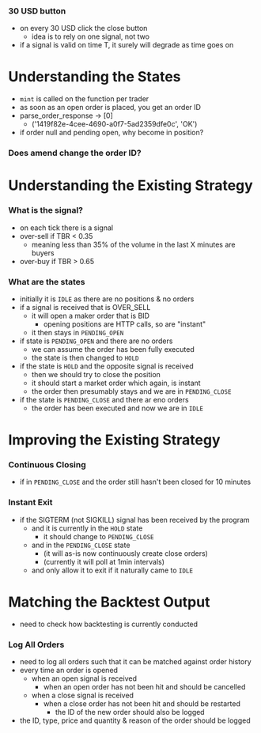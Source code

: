 ### 30 USD button
- on every 30 USD click the close button
  - idea is to rely on one signal, not two
- if a signal is valid on time T, it surely will degrade as time goes on

# Understanding the States
- `mint` is called on the function per trader
- as soon as an open order is placed, you get an order ID
- parse_order_response -> [0]
  - ('1419f82e-4cee-4690-a0f7-5ad2359dfe0c', 'OK')
- if order null and pending open, why become in position?

### Does amend change the order ID?

# Understanding the Existing Strategy

### What is the signal?
- on each tick there is a signal
- over-sell if TBR < 0.35
  - meaning less than 35% of the volume in the last X minutes are buyers
- over-buy if TBR > 0.65

### What are the states
- initially it is `IDLE` as there are no positions & no orders
- if a signal is received that is OVER_SELL
  - it will open a maker order that is BID
    - opening positions are HTTP calls, so are "instant"
  - it then stays in `PENDING_OPEN`
- if state is `PENDING_OPEN` and there are no orders
  - we can assume the order has been fully executed
  - the state is then changed to `HOLD`
- if the state is `HOLD` and the opposite signal is received
  - then we should try to close the position
  - it should start a market order which again, is instant
  - the order then presumably stays and we are in `PENDING_CLOSE`
- if the state is `PENDING_CLOSE` and there ar eno orders
  - the order has been executed and now we are in `IDLE`

# Improving the Existing Strategy

### Continuous Closing
- if in `PENDING_CLOSE` and the order still hasn't been closed for 10 minutes

### Instant Exit
- if the SIGTERM (not SIGKILL) signal has been received by the program
  - and it is currently in the `HOLD` state
    - it should change to `PENDING_CLOSE`
  - and in the `PENDING_CLOSE` state
    - (it will as-is now continuously create close orders)
    - (currently it will poll at 1min intervals)
  - and only allow it to exit if it naturally came to `IDLE`

# Matching the Backtest Output
- need to check how backtesting is currently conducted

### Log All Orders
- need to log all orders such that it can be matched against order history
- every time an order is opened
  - when an open signal is received
    - when an open order has not been hit and should be cancelled
  - when a close signal is received
    - when a close order has not been hit and should be restarted
      - the ID of the new order should also be logged
- the ID, type, price and quantity & reason of the order should be logged
